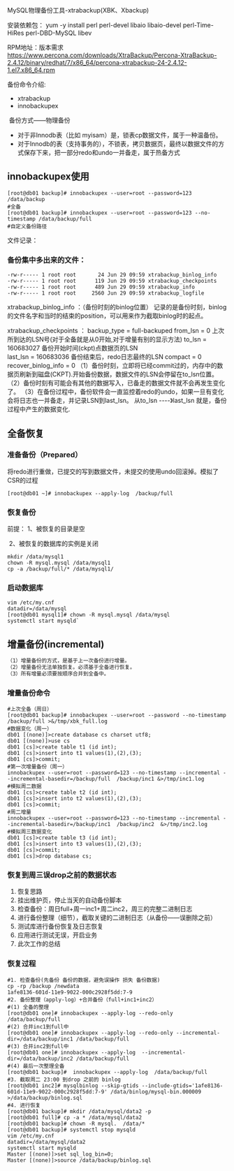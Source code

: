  MySQL物理备份工具-xtrabackup(XBK、Xbackup)

安装依赖包： yum -y install perl perl-devel libaio libaio-devel perl-Time-HiRes perl-DBD-MySQL libev

RPM地址：版本需求      https://www.percona.com/downloads/XtraBackup/Percona-XtraBackup-2.4.12/binary/redhat/7/x86_64/percona-xtrabackup-24-2.4.12-1.el7.x86_64.rpm

备份命令介绍:

- xtrabackup
- innobackupex

​       备份方式——物理备份

- 对于非Innodb表（比如 myisam）是，锁表cp数据文件，属于一种温备份。
- 对于Innodb的表（支持事务的），不锁表，拷贝数据页，最终以数据文件的方式保存下来，把一部分redo和undo一并备走，属于热备方式

##            innobackupex使用

```shell
[root@db01 backup]# innobackupex --user=root --password=123  /data/backup 
#全备
[root@db01 backup]# innobackupex --user=root --password=123 --no-timestamp /data/backup/full 
#自定义备份路径
```

文件记录：

### 备份集中多出来的文件：

```shell
-rw-r----- 1 root root       24 Jun 29 09:59 xtrabackup_binlog_info
-rw-r----- 1 root root      119 Jun 29 09:59 xtrabackup_checkpoints
-rw-r----- 1 root root      489 Jun 29 09:59 xtrabackup_info
-rw-r----- 1 root root     2560 Jun 29 09:59 xtrabackup_logfile
```

xtrabackup_binlog_info ：（备份时刻的binlog位置）
记录的是备份时刻，binlog的文件名字和当时的结束的position，可以用来作为截取binlog时的起点。

xtrabackup_checkpoints ：
backup_type = full-backuped
from_lsn = 0            上次所到达的LSN号(对于全备就是从0开始,对于增量有别的显示方法)
to_lsn = 160683027      备份开始时间(ckpt)点数据页的LSN    
last_lsn = 160683036    备份结束后，redo日志最终的LSN
compact = 0
recover_binlog_info = 0
（1）备份时刻，立即将已经commit过的，内存中的数据页刷新到磁盘(CKPT).开始备份数据，数据文件的LSN会停留在to_lsn位置。
（2）备份时刻有可能会有其他的数据写入，已备走的数据文件就不会再发生变化了。
（3）在备份过程中，备份软件会一直监控着redo的undo，如果一旦有变化会将日志也一并备走，并记录LSN到last_lsn。
从to_lsn  ----》last_lsn 就是，备份过程中产生的数据变化.

## 全备恢复

### 准备备份（Prepared）


将redo进行重做，已提交的写到数据文件，未提交的使用undo回滚掉。模拟了CSR的过程

```shell
[root@db01 ~]# innobackupex --apply-log  /backup/full
```

### 恢复备份

前提：  1、被恢复的目录是空

​			 2、被恢复的数据库的实例是关闭

```shell
mkdir /data/mysql1
chown -R mysql.mysql /data/mysql1
cp -a /backup/full/* /data/mysql1/
```

### 启动数据库

```shell
vim /etc/my.cnf
datadir=/data/mysql
[root@db01 mysql1]# chown -R mysql.mysql /data/mysql
systemctl start mysqld`
```

## 增量备份(incremental)

```markdown
（1）增量备份的方式，是基于上一次备份进行增量。
（2）增量备份无法单独恢复。必须基于全备进行恢复。
（3）所有增量必须要按顺序合并到全备中。
```

### 增量备份命令

```shell
#上次全备（周日）
[root@db01 backup]# innobackupex --user=root --password --no-timestamp /backup/full >&/tmp/xbk_full.log
#数据变化（周一）
db01 [(none)]>create database cs charset utf8;
db01 [(none)]>use cs
db01 [cs]>create table t1 (id int);
db01 [cs]>insert into t1 values(1),(2),(3);
db01 [cs]>commit;
#第一次增量备份（周一）
innobackupex --user=root --password=123 --no-timestamp --incremental --incremental-basedir=/backup/full  /backup/inc1 &>/tmp/inc1.log
#模拟周二数据
db01 [cs]>create table t2 (id int);
db01 [cs]>insert into t2 values(1),(2),(3);
db01 [cs]>commit;
#周二增量
innobackupex --user=root --password=123 --no-timestamp --incremental --incremental-basedir=/backup/inc1  /backup/inc2  &>/tmp/inc2.log
#模拟周三数据变化
db01 [cs]>create table t3 (id int);
db01 [cs]>insert into t3 values(1),(2),(3);
db01 [cs]>commit;
db01 [cs]>drop database cs;
```

### 恢复到周三误drop之前的数据状态

1. 恢复思路
2. 挂出维护页，停止当天的自动备份脚本
3. 检查备份：周日full+周一inc1+周二inc2，周三的完整二进制日志
4. 进行备份整理（细节），截取关键的二进制日志（从备份——误删除之前）
5. 测试库进行备份恢复及日志恢复
6. 应用进行测试无误，开启业务
7. 此次工作的总结

### 恢复过程

```shell
#1. 检查备份(先备份 备份的数据，避免误操作 损失 备份数据)
cp -rp /backup /newdata
1afe8136-601d-11e9-9022-000c2928f5dd:7-9
#2. 备份整理（apply-log）+合并备份（full+inc1+inc2）
#(1) 全备的整理
[root@db01 one]# innobackupex --apply-log --redo-only /data/backup/full
#(2) 合并inc1到full中
[root@db01 one]# innobackupex --apply-log --redo-only --incremental-dir=/data/backup/inc1 /data/backup/full
#(3) 合并inc2到full中
[root@db01 one]# innobackupex --apply-log  --incremental-dir=/data/backup/inc2 /data/backup/full
#(4) 最后一次整理全备
[root@db01 backup]#  innobackupex --apply-log  /data/backup/full
#3. 截取周二 23:00 到drop 之前的 binlog 
[root@db01 inc2]# mysqlbinlog --skip-gtids --include-gtids='1afe8136-601d-11e9-9022-000c2928f5dd:7-9' /data/binlog/mysql-bin.000009 >/data/backup/binlog.sql
#4. 进行恢复
[root@db01 backup]# mkdir /data/mysql/data2 -p
[root@db01 full]# cp -a * /data/mysql/data2
[root@db01 backup]# chown -R mysql.  /data/*
[root@db01 backup]# systemctl stop mysqld
vim /etc/my.cnf
datadir=/data/mysql/data2
systemctl start mysqld
Master [(none)]>set sql_log_bin=0;
Master [(none)]>source /data/backup/binlog.sql
```

